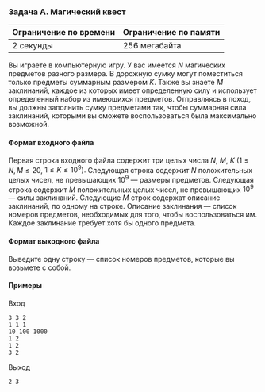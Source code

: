 

### Задача A. Магический квест

| Ограничение по времени      | Ограничение по памяти         |
|:----------------------------|:------------------------------|
|2 секунды|256 мегабайта|

Вы играете в компьютерную игру. У вас имеется $N$ магических предметов разного размера. В дорожную сумку могут поместиться только предметы суммарным размером $K$. Также вы знаете $M$ заклинаний, каждое из которых имеет определенную силу и использует определенный набор из имеющихся предметов. Отправляясь в поход, вы должны заполнить сумку предметами так, чтобы суммарная сила заклинаний, которыми вы сможете воспользоваться была максимально возможной.

#### Формат входного файла

Первая строка входного файла содержит три целых числа $N,$ $M,$ $K$ $(1 \le N,M \le 20,$ $1 \le K \le 10^9).$ Следующая строка содержит $N$ положительных целых чисел, не превышающих $10^9$ — размеры предметов. Следующая строка содержит $M$ положительных целых чисел, не превышающих $10^9$ — силы заклинаний. Следующие $M$ строк содержат описание заклинаний, по одному на строке. Описание заклинания — список номеров предметов, необходимых для того, чтобы воспользоваться им. Каждое заклинание требует хотя бы одного предмета.


#### Формат выходного файла

Выведите одну строку — список номеров предметов, которые вы возьмете
с собой.

#### Примеры

Вход
```
3 3 2
1 1 1
10 100 1000
1 2
1 2
3 2
```

Выход
```
2 3
```
